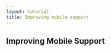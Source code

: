 ```yaml
---
layout: tutorial
title: Improving mobile support
---
```


## Improving Mobile Support

<div id="map-1" class="map"></div>

<script src="{{site.baseurl}}/public/lib/turf.min.js"></script>
<script src="index.js"></script>
